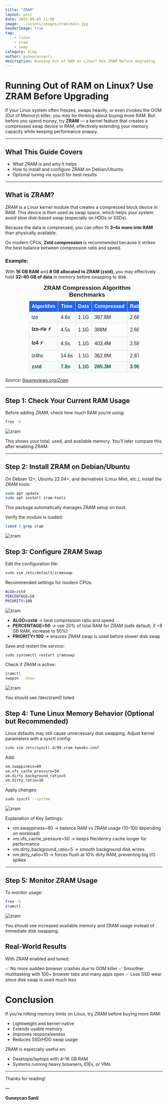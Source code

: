 ```yaml
---
title: "ZRAM"
layout: post
date: 2025-09-05 11:00
image: ../assets/images/zram/main.jpg
headerImage: true
tag:
    - linux
    - zram
    - swap
category: blog
author: guneycansanli
description: Running Out of RAM on Linux? Use ZRAM Before Upgrading
---
```


# Running Out of RAM on Linux? Use ZRAM Before Upgrading

If your Linux system often freezes, swaps heavily, or even invokes the OOM (Out of Memory) killer, you may be thinking about buying more RAM. But before you spend money, try **ZRAM** — a kernel feature that creates a compressed swap device in RAM, effectively extending your memory capacity while keeping performance snappy.

---

## What This Guide Covers
- What ZRAM is and why it helps  
- How to install and configure ZRAM on Debian/Ubuntu  
- Optional tuning via sysctl for best results  

---

## What is ZRAM?

ZRAM is a Linux kernel module that creates a compressed block device in RAM. This device is then used as swap space, which helps your system avoid slow disk-based swap (especially on HDDs or SSDs).

Because the data is compressed, you can often fit **3–4x more into RAM** than physically available.

On modern CPUs, **Zstd compression** is recommended because it strikes the best balance between compression ratio and speed.

### Example:
With **16 GB RAM** and **8 GB allocated to ZRAM (zstd)**, you may effectively hold **32–40 GB of data** in memory before swapping to disk.

<table style="border-collapse: collapse; width: 70%; margin: 1em auto; font-family: Arial, sans-serif;">
  <caption style="caption-side: top; font-size: 1.2em; font-weight: bold; margin-bottom: 8px;">
    ZRAM Compression Algorithm Benchmarks
  </caption>
  <thead>
    <tr style="background-color: #2563eb; color: #fff;">
      <th style="padding: 8px; border: 1px solid #ddd;">Algorithm</th>
      <th style="padding: 8px; border: 1px solid #ddd;">Time</th>
      <th style="padding: 8px; border: 1px solid #ddd;">Data</th>
      <th style="padding: 8px; border: 1px solid #ddd;">Compressed</th>
      <th style="padding: 8px; border: 1px solid #ddd;">Ratio</th>
    </tr>
  </thead>
  <tbody>
    <tr style="background-color: #f9fafb;">
      <td style="padding: 8px; border: 1px solid #ddd;">lzo</td>
      <td style="padding: 8px; border: 1px solid #ddd;">4.6s</td>
      <td style="padding: 8px; border: 1px solid #ddd;">1.1G</td>
      <td style="padding: 8px; border: 1px solid #ddd;">387.8M</td>
      <td style="padding: 8px; border: 1px solid #ddd;">2.68</td>
    </tr>
    <tr>
      <td style="padding: 8px; border: 1px solid #ddd;"><strong>lzo-rle ⚡</strong></td>
      <td style="padding: 8px; border: 1px solid #ddd;">4.5s</td>
      <td style="padding: 8px; border: 1px solid #ddd;">1.1G</td>
      <td style="padding: 8px; border: 1px solid #ddd;">388M</td>
      <td style="padding: 8px; border: 1px solid #ddd;">2.68</td>
    </tr>
    <tr style="background-color: #f9fafb;">
      <td style="padding: 8px; border: 1px solid #ddd;"><strong>lz4 ⚡</strong></td>
      <td style="padding: 8px; border: 1px solid #ddd;">4.5s</td>
      <td style="padding: 8px; border: 1px solid #ddd;">1.1G</td>
      <td style="padding: 8px; border: 1px solid #ddd;">403.4M</td>
      <td style="padding: 8px; border: 1px solid #ddd;">2.58</td>
    </tr>
    <tr>
      <td style="padding: 8px; border: 1px solid #ddd;">lz4hc</td>
      <td style="padding: 8px; border: 1px solid #ddd;">14.6s</td>
      <td style="padding: 8px; border: 1px solid #ddd;">1.1G</td>
      <td style="padding: 8px; border: 1px solid #ddd;">362.8M</td>
      <td style="padding: 8px; border: 1px solid #ddd;">2.87</td>
    </tr>
    <tr style="background-color: #f9fafb; font-weight: bold; color: #065f46;">
      <td style="padding: 8px; border: 1px solid #ddd;">zstd</td>
      <td style="padding: 8px; border: 1px solid #ddd;">7.8s</td>
      <td style="padding: 8px; border: 1px solid #ddd;">1.1G</td>
      <td style="padding: 8px; border: 1px solid #ddd;">285.3M</td>
      <td style="padding: 8px; border: 1px solid #ddd;">3.96</td>
    </tr>
  </tbody>
</table>

*Source: [linuxreviews.org/Zram](https://linuxreviews.org/Zram)*

---

## Step 1: Check Your Current RAM Usage

Before adding ZRAM, check how much RAM you’re using:

```bash
free -h
```

![zram][1]

This shows your total, used, and available memory. You’ll later compare this after enabling ZRAM.

---

## Step 2: Install ZRAM on Debian/Ubuntu

On Debian 12+, Ubuntu 22.04+, and derivatives (Linux Mint, etc.), install the ZRAM tools:

```bash
sudo apt update
sudo apt install zram-tools
```

This package automatically manages ZRAM setup on boot.

Verify the module is loaded:

```bash
lsmod | grep zram
```

![zram][2]

## Step 3: Configure ZRAM Swap

Edit the configuration file:

```bash
sudo vim /etc/default/zramswap
```

Recommended settings for modern CPUs:

```bash
ALGO=zstd
PERCENTAGE=50
PRIORITY=100
```

![zram][3]

- **ALGO=zstd** → best compression ratio and speed
- **PERCENTAGE=50** → use 20% of total RAM for ZRAM (safe default; if <8 GB RAM, increase to 50%)
- **PRIORITY=100** → ensures ZRAM swap is used before slower disk swap

Save and restart the service:

```bash
sudo systemctl restart zramswap
```

Check if ZRAM is active:

```bash
zramctl
swapon --show
```

![zram][4]

You should see /dev/zram0 listed.


## Step 4: Tune Linux Memory Behavior (Optional but Recommended)

Linux defaults may still cause unnecessary disk swapping. Adjust kernel parameters with a sysctl config:

```bash
sudo vim /etc/sysctl.d/99-zram-tweaks.conf
```

Add:

```bash
vm.swappiness=80
vm.vfs_cache_pressure=50
vm.dirty_background_ratio=5
vm.dirty_ratio=10
```

Apply changes:

```bash
sudo sysctl --system
```

![zram][5]

Explanation of Key Settings:

- vm.swappiness=80 → balance RAM vs ZRAM usage (10–100 depending on workload)
- vm.vfs_cache_pressure=50 → keeps file/dentry cache longer for performance
- vm.dirty_background_ratio=5 → smooth background disk writes
- vm.dirty_ratio=10 → forces flush at 10% dirty RAM, preventing big I/O spikes

---

## Step 5: Monitor ZRAM Usage

To monitor usage:

```bash
free -h
zramctl
```

![zram][6]

You should see increased available memory and ZRAM usage instead of immediate disk swapping.

## Real-World Results

With ZRAM enabled and tuned:

✅ No more sudden browser crashes due to OOM killer
✅ Smoother multitasking with 100+ browser tabs and many apps open
✅ Less SSD wear since disk swap is used much less


# Conclusion

If you’re hitting memory limits on Linux, try ZRAM before buying more RAM:

- Lightweight and kernel-native
- Extends usable memory
- Improves responsiveness
- Reduces SSD/HDD swap usage

ZRAM is especially useful on:

- Desktops/laptops with 4–16 GB RAM
- Systems running heavy browsers, IDEs, or VMs

---

Thanks for reading!

—

**Guneycan Sanli**


[1]: ../assets/images/zram/zram-1.jpg
[2]: ../assets/images/zram/zram-2.jpg
[3]: ../assets/images/zram/zram-3.jpg
[4]: ../assets/images/zram/zram-4.jpg
[5]: ../assets/images/zram/zram-5.jpg
[6]: ../assets/images/zram/zram-6.jpg




